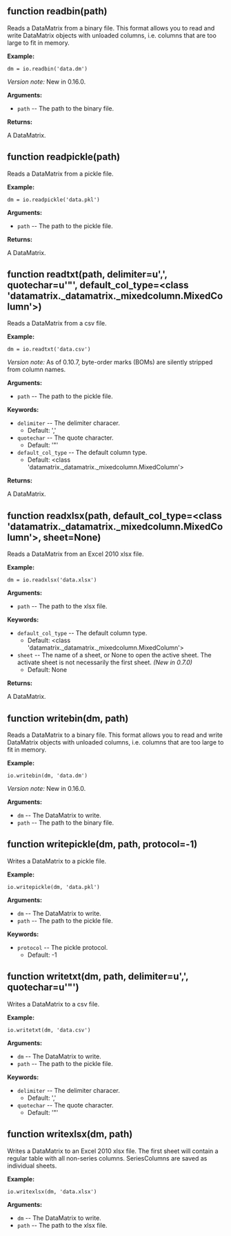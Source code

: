 <div class=" YAMLDoc" id="" markdown="1">

 

<div class="FunctionDoc YAMLDoc" id="readbin" markdown="1">

## function __readbin__\(path\)

Reads a DataMatrix from a binary file. This format allows you to read
and write DataMatrix objects with unloaded columns, i.e. columns that
are too large to fit in memory.

__Example:__

~~~.python
dm = io.readbin('data.dm')
~~~

*Version note:* New in 0.16.0.

__Arguments:__

- `path` -- The path to the binary file.

__Returns:__

A DataMatrix.

</div>

<div class="FunctionDoc YAMLDoc" id="readpickle" markdown="1">

## function __readpickle__\(path\)

Reads a DataMatrix from a pickle file.

__Example:__

~~~.python
dm = io.readpickle('data.pkl')
~~~

__Arguments:__

- `path` -- The path to the pickle file.

__Returns:__

A DataMatrix.

</div>

<div class="FunctionDoc YAMLDoc" id="readtxt" markdown="1">

## function __readtxt__\(path, delimiter=u',', quotechar=u'"', default\_col\_type=<class 'datamatrix\.\_datamatrix\.\_mixedcolumn\.MixedColumn'>\)

Reads a DataMatrix from a csv file.

__Example:__

~~~ .python
dm = io.readtxt('data.csv')
~~~

*Version note:* As of 0.10.7, byte-order marks (BOMs) are silently
stripped from column names.

__Arguments:__

- `path` -- The path to the pickle file.

__Keywords:__

- `delimiter` -- The delimiter characer.
	- Default: ','
- `quotechar` -- The quote character.
	- Default: '"'
- `default_col_type` -- The default column type.
	- Default: <class 'datamatrix._datamatrix._mixedcolumn.MixedColumn'>

__Returns:__

A DataMatrix.

</div>

<div class="FunctionDoc YAMLDoc" id="readxlsx" markdown="1">

## function __readxlsx__\(path, default\_col\_type=<class 'datamatrix\.\_datamatrix\.\_mixedcolumn\.MixedColumn'>, sheet=None\)

Reads a DataMatrix from an Excel 2010 xlsx file.

__Example:__

~~~.python
dm = io.readxlsx('data.xlsx')
~~~

__Arguments:__

- `path` -- The path to the xlsx file.

__Keywords:__

- `default_col_type` -- The default column type.
	- Default: <class 'datamatrix._datamatrix._mixedcolumn.MixedColumn'>
- `sheet` -- The name of a sheet, or None to open the active sheet. The activate sheet is not necessarily the first sheet. *(New in 0.7.0)*
	- Default: None

__Returns:__

A DataMatrix.

</div>

<div class="FunctionDoc YAMLDoc" id="writebin" markdown="1">

## function __writebin__\(dm, path\)

Reads a DataMatrix to a binary file. This format allows you to read
and write DataMatrix objects with unloaded columns, i.e. columns that
are too large to fit in memory.

__Example:__

~~~ .python
io.writebin(dm, 'data.dm')
~~~

*Version note:* New in 0.16.0.

__Arguments:__

- `dm` -- The DataMatrix to write.
- `path` -- The path to the binary file.

</div>

<div class="FunctionDoc YAMLDoc" id="writepickle" markdown="1">

## function __writepickle__\(dm, path, protocol=-1\)

Writes a DataMatrix to a pickle file.

__Example:__

~~~ .python
io.writepickle(dm, 'data.pkl')
~~~

__Arguments:__

- `dm` -- The DataMatrix to write.
- `path` -- The path to the pickle file.

__Keywords:__

- `protocol` -- The pickle protocol.
	- Default: -1

</div>

<div class="FunctionDoc YAMLDoc" id="writetxt" markdown="1">

## function __writetxt__\(dm, path, delimiter=u',', quotechar=u'"'\)

Writes a DataMatrix to a csv file.

__Example:__

~~~ .python
io.writetxt(dm, 'data.csv')
~~~

__Arguments:__

- `dm` -- The DataMatrix to write.
- `path` -- The path to the pickle file.

__Keywords:__

- `delimiter` -- The delimiter characer.
	- Default: ','
- `quotechar` -- The quote character.
	- Default: '"'

</div>

<div class="FunctionDoc YAMLDoc" id="writexlsx" markdown="1">

## function __writexlsx__\(dm, path\)

Writes a DataMatrix to an Excel 2010 xlsx file. The first sheet will
contain a regular table with all non-series columns. SeriesColumns are
saved as individual sheets.

__Example:__

~~~ .python
io.writexlsx(dm, 'data.xlsx')
~~~

__Arguments:__

- `dm` -- The DataMatrix to write.
- `path` -- The path to the xlsx file.

</div>

</div>

